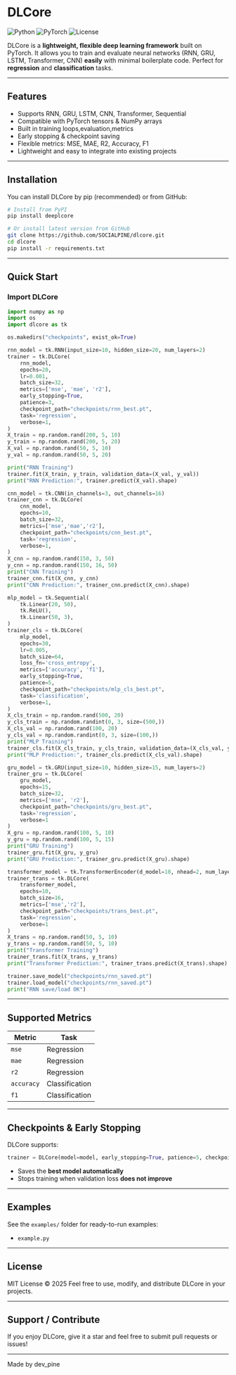 # DLCore

![Python](https://img.shields.io/badge/python-3.11%2B-blue)
![PyTorch](https://img.shields.io/badge/PyTorch-2.8-green)
![License](https://img.shields.io/badge/license-MIT-orange)

DLCore is a **lightweight, flexible deep learning framework** built on PyTorch.
It allows you to train and evaluate neural networks (RNN, GRU, LSTM, Transformer, CNN) **easily** with minimal boilerplate code. Perfect for **regression** and **classification** tasks.

---

## Features

* Supports RNN, GRU, LSTM, CNN, Transformer, Sequential
* Compatible with PyTorch tensors & NumPy arrays
* Built in training loops,evaluation,metrics
* Early stopping & checkpoint saving
* Flexible metrics: MSE, MAE, R2, Accuracy, F1
* Lightweight and easy to integrate into existing projects

---

## Installation

You can install DLCore by pip (recommended) or from GitHub:

```bash
# Install from PyPI
pip install deeplcore

# Or install latest version from GitHub
git clone https://github.com/SOCIALPINE/dlcore.git
cd dlcore
pip install -r requirements.txt


```

---

## Quick Start

### Import DLCore

```python
import numpy as np
import os
import dlcore as tk

os.makedirs("checkpoints", exist_ok=True)

rnn_model = tk.RNN(input_size=10, hidden_size=20, num_layers=2)
trainer = tk.DLCore(
    rnn_model,
    epochs=20,
    lr=0.001,
    batch_size=32,
    metrics=['mse', 'mae', 'r2'],
    early_stopping=True,
    patience=3,
    checkpoint_path="checkpoints/rnn_best.pt",
    task='regression',
    verbose=1,
)
X_train = np.random.rand(200, 5, 10)
y_train = np.random.rand(200, 5, 20)
X_val = np.random.rand(50, 5, 10)
y_val = np.random.rand(50, 5, 20)

print("RNN Training")
trainer.fit(X_train, y_train, validation_data=(X_val, y_val))
print("RNN Prediction:", trainer.predict(X_val).shape)

cnn_model = tk.CNN(in_channels=3, out_channels=16)
trainer_cnn = tk.DLCore(
    cnn_model,
    epochs=10,
    batch_size=32,
    metrics=['mse','mae','r2'],
    checkpoint_path="checkpoints/cnn_best.pt",
    task='regression',
    verbose=1,
)
X_cnn = np.random.rand(150, 3, 50)
y_cnn = np.random.rand(150, 16, 50)
print("CNN Training")
trainer_cnn.fit(X_cnn, y_cnn)
print("CNN Prediction:", trainer_cnn.predict(X_cnn).shape)

mlp_model = tk.Sequential(
    tk.Linear(20, 50),
    tk.ReLU(),
    tk.Linear(50, 3),
)
trainer_cls = tk.DLCore(
    mlp_model,
    epochs=30,
    lr=0.005,
    batch_size=64,
    loss_fn='cross_entropy',
    metrics=['accuracy', 'f1'],
    early_stopping=True,
    patience=5,
    checkpoint_path="checkpoints/mlp_cls_best.pt",
    task='classification',
    verbose=1,
)
X_cls_train = np.random.rand(500, 20)
y_cls_train = np.random.randint(0, 3, size=(500,))
X_cls_val = np.random.rand(100, 20)
y_cls_val = np.random.randint(0, 3, size=(100,))
print("MLP Training")
trainer_cls.fit(X_cls_train, y_cls_train, validation_data=(X_cls_val, y_cls_val))
print("MLP Prediction:", trainer_cls.predict(X_cls_val).shape)

gru_model = tk.GRU(input_size=10, hidden_size=15, num_layers=2)
trainer_gru = tk.DLCore(
    gru_model,
    epochs=15,
    batch_size=32,
    metrics=['mse', 'r2'],
    checkpoint_path="checkpoints/gru_best.pt",
    task='regression',
    verbose=1
)
X_gru = np.random.rand(100, 5, 10)
y_gru = np.random.rand(100, 5, 15)
print("GRU Training")
trainer_gru.fit(X_gru, y_gru)
print("GRU Prediction:", trainer_gru.predict(X_gru).shape)

transformer_model = tk.TransformerEncoder(d_model=10, nhead=2, num_layers=2)
trainer_trans = tk.DLCore(
    transformer_model,
    epochs=10,
    batch_size=16,
    metrics=['mse','r2'],
    checkpoint_path="checkpoints/trans_best.pt",
    task='regression',
    verbose=1
)
X_trans = np.random.rand(50, 5, 10)
y_trans = np.random.rand(50, 5, 10)
print("Transformer Training")
trainer_trans.fit(X_trans, y_trans)
print("Transformer Prediction:", trainer_trans.predict(X_trans).shape)

trainer.save_model("checkpoints/rnn_saved.pt")
trainer.load_model("checkpoints/rnn_saved.pt")
print("RNN save/load OK")

```

---

## Supported Metrics

| Metric     | Task           |
| ---------- | -------------- |
| `mse`      | Regression     |
| `mae`      | Regression     |
| `r2`       | Regression     |
| `accuracy` | Classification |
| `f1`       | Classification |

---

## Checkpoints & Early Stopping

DLCore supports:

```python
trainer = DLCore(model=model, early_stopping=True, patience=5, checkpoint_path='best_model.pth')
```

* Saves the **best model automatically**
* Stops training when validation loss **does not improve**

---

## Examples

See the `examples/` folder for ready-to-run examples:

* `example.py`
---

## License

MIT License © 2025
Feel free to use, modify, and distribute DLCore in your projects.

---

##  Support / Contribute

If you enjoy DLCore, give it a star and feel free to submit pull requests or issues!

---

Made by dev_pine

